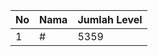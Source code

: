 | No | Nama            | Jumlah Level |
|----|-----------------|--------------|
| 1  | #    |    5359        |

